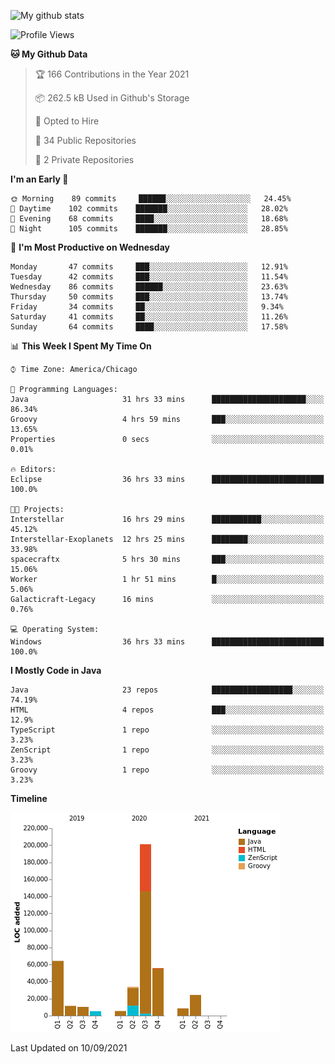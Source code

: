 ![My github stats](https://github-readme-stats.vercel.app/api?username=romvoid95&theme=gruvbox&include_all_commits=true&show_icons=true")

<!--START_SECTION:waka-->
![Profile Views](http://img.shields.io/badge/Profile%20Views-2-blue)

**🐱 My Github Data** 

> 🏆 166 Contributions in the Year 2021
 > 
> 📦 262.5 kB Used in Github's Storage 
 > 
> 💼 Opted to Hire
 > 
> 📜 34 Public Repositories 
 > 
> 🔑 2 Private Repositories  
 > 
**I'm an Early 🐤** 

```text
🌞 Morning    89 commits     ██████░░░░░░░░░░░░░░░░░░░   24.45% 
🌆 Daytime    102 commits    ███████░░░░░░░░░░░░░░░░░░   28.02% 
🌃 Evening    68 commits     ████░░░░░░░░░░░░░░░░░░░░░   18.68% 
🌙 Night      105 commits    ███████░░░░░░░░░░░░░░░░░░   28.85%

```
📅 **I'm Most Productive on Wednesday** 

```text
Monday       47 commits     ███░░░░░░░░░░░░░░░░░░░░░░   12.91% 
Tuesday      42 commits     ███░░░░░░░░░░░░░░░░░░░░░░   11.54% 
Wednesday    86 commits     ██████░░░░░░░░░░░░░░░░░░░   23.63% 
Thursday     50 commits     ███░░░░░░░░░░░░░░░░░░░░░░   13.74% 
Friday       34 commits     ██░░░░░░░░░░░░░░░░░░░░░░░   9.34% 
Saturday     41 commits     ██░░░░░░░░░░░░░░░░░░░░░░░   11.26% 
Sunday       64 commits     ████░░░░░░░░░░░░░░░░░░░░░   17.58%

```


📊 **This Week I Spent My Time On** 

```text
⌚︎ Time Zone: America/Chicago

💬 Programming Languages: 
Java                     31 hrs 33 mins      █████████████████████░░░░   86.34% 
Groovy                   4 hrs 59 mins       ███░░░░░░░░░░░░░░░░░░░░░░   13.65% 
Properties               0 secs              ░░░░░░░░░░░░░░░░░░░░░░░░░   0.01%

🔥 Editors: 
Eclipse                  36 hrs 33 mins      █████████████████████████   100.0%

🐱‍💻 Projects: 
Interstellar             16 hrs 29 mins      ███████████░░░░░░░░░░░░░░   45.12% 
Interstellar-Exoplanets  12 hrs 25 mins      ████████░░░░░░░░░░░░░░░░░   33.98% 
spacecraftx              5 hrs 30 mins       ███░░░░░░░░░░░░░░░░░░░░░░   15.06% 
Worker                   1 hr 51 mins        █░░░░░░░░░░░░░░░░░░░░░░░░   5.06% 
Galacticraft-Legacy      16 mins             ░░░░░░░░░░░░░░░░░░░░░░░░░   0.76%

💻 Operating System: 
Windows                  36 hrs 33 mins      █████████████████████████   100.0%

```

**I Mostly Code in Java** 

```text
Java                     23 repos            ██████████████████░░░░░░░   74.19% 
HTML                     4 repos             ███░░░░░░░░░░░░░░░░░░░░░░   12.9% 
TypeScript               1 repo              ░░░░░░░░░░░░░░░░░░░░░░░░░   3.23% 
ZenScript                1 repo              ░░░░░░░░░░░░░░░░░░░░░░░░░   3.23% 
Groovy                   1 repo              ░░░░░░░░░░░░░░░░░░░░░░░░░   3.23%

```


**Timeline**

![Chart not found](https://raw.githubusercontent.com/ROMVoid95/ROMVoid95/master/charts/bar_graph.png) 


 Last Updated on 10/09/2021
<!--END_SECTION:waka-->
